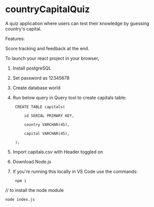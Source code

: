 # countryCapitalQuiz
A quiz application where users can test their knowledge by guessing country's capital.

Features:

Score tracking and feedback at the end.

To launch your react project in your browser,

1. Install postgreSQL

2. Set password as 12345678

3. Create database world

4. Run below query in Query tool to create capitals table:

        CREATE TABLE capitals(

            id SERIAL PRIMARY KEY,

            country VARCHAR(45),

            capital VARCHAR(45),

        );

5. Import capitals.csv with Header toggled on

6. Download Node.js

7. If you're running this locally in VS Code use the commands:

        npm i

// to install the node module

    node index.js